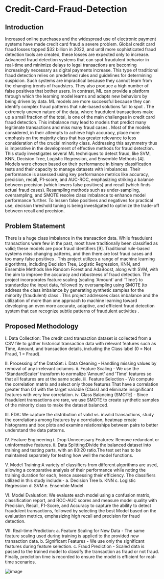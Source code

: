 # Credit-Card-Fraud-Detection
## Introduction
Increased online purchases and the widespread use of electronic payment systems have made credit card fraud a severe problem. Global credit card fraud losses topped $32 billion in 2022, and until more sophisticated fraud detection tools are created, these losses are expected only to increase. Advanced fraud detection systems that can spot fraudulent behavior in real-time and minimize delays to legal transactions are becoming increasingly necessary as digital payments increase. This type of traditional fraud detection relies on predefined rules and guidelines for determining suspicion. Such systems are impractical because they cannot learn from the changing trends of fraudsters. They also produce a high number of false positives that bother users. In contrast, ML can provide a platform through which the learning model learns and adapts new behaviors by being driven by data. ML models are more successful because they can identify complex fraud patterns that rule-based solutions fail to spot . The extremely uneven nature of the data, where fraudulent transactions make up a small fraction of the total, is one of the main challenges in credit card fraud detection. This imbalance may lead to models that predict many legitimate transactions and miss many fraud cases . Most of the models considered, in their attempts to achieve high accuracy, place more emphasis on the majority class that has greater relevance to less consideration of the crucial minority class. Addressing this asymmetry thus is imperative in the development of effective methods for fraud detection. This study investigates several ML techniques to detect fraud, like SVM, KNN, Decision Tree, Logistic Regression, and Ensemble Methods [4]. Models were chosen based on their performance in binary classification tests and their capacity to manage datasets with imbalances. Their performance is assessed using key performance metrics like accuracy, precision, recall, F1-score, and AUC-ROC, emphasizing striking a balance between precision (which lowers false positives) and recall (which finds actual fraud cases). Resampling methods such as under-sampling, oversampling, and SMOTE resolve class imbalance to enhance model performance further. To lessen false positives and negatives for practical use, decision threshold tuning is being investigated to optimize the trade-off between recall and precision.

## Problem Statement
There is a huge class imbalance in the transaction data. While fraudulent transactions were few in the past, most have traditionally been classified as valid; these models are poor fraud identifiers [9]. Traditional rule-based systems miss changing patterns, and then there are lost fraud cases and too many false positives . This project utilizes a range of machine learning algorithms, including Decision Tree, Logistic Regression, KNN, and Ensemble Methods like Random Forest and AdaBoost, along with SVM, with the aim to improve the accuracy and robustness of fraud detection. The project incorporates feature scaling (scaling 'Amount' and 'Time') to standardize the input data, followed by oversampling using SMOTE (to address the class imbalance by generating synthetic samples for the minority (fraudulent) class . This project addresses class imbalance and the utilization of more than one approach to machine learning toward developing an even more accurate, adaptive, and efficient fraud detection system that can recognize subtle patterns of fraudulent activities .

## Proposed Methodology
I.	Data Collection:
The credit card transaction dataset is collected from a CSV file to gather historical transaction data with relevant features such as Time, Amount, and transaction details, including the Class label (0 = Not Fraud, 1 = Fraud).

II.	 Processing of the DataSet:
    i.	  Data Cleaning - Handling missing values by removal of any irrelevant columns.
    ii.	  Feature Scaling - We use the 'StandardScaler' transform to normalize 'Amount' and 'Time' features so that all features are at the same scale.
    iii.	Feature Selection - We compute the correlation matrix and select only those features That have a correlation greater than 0.1 with the target variable (Class) and            eliminate 
          insignificant features with very low correlation.
    iv.	  Class Balancing (SMOTE) - Since fraudulent transactions are rare, we use SMOTE to create synthetic samples of the minority class to make the dataset balanced.

III.	 EDA: We capture the distribution of valid vs. invalid transactions, study the correlations among features by a correlation, heatmap create histograms and box plots                and examine relationships between pairs to better understand the data patterns.
      
IV.	 Feature Engineering
    i.	Drop Unnecessary Features: Remove redundant or uninformative features.
    ii.	Data Splitting:Divide the balanced dataset into training and testing parts, with an 80:20 ratio.The test set has to be maintained separately for testing how well the         model functions.

V.	 Model Training:A variety of classifiers from different algorithms are used, allowing a comparative analysis of their performance while noting the training duration for each, hence assessing their efficiency. The classifiers utilized in this study include:-
  a.	Decision Tree
  b.	KNN
  c.	Logistic Regression
  d.	SVM
  e.	Ensemble Model
   
VI.	 Model Evaluation:
We evaluate each model using a confusion matrix, classification report, and ROC-AUC scores and measure model quality with Precision, Recall, F1-Score, and Accuracy to capture the ability to detect fraudulent transactions, followed by selecting the best Model based on the evaluation metrics, emphasizing high recall and precision for fraud detection.


VII.	 Real-time Prediction:
  a.	Feature Scaling for New Data - The same feature scaling used during training is applied 
      to the provided new transaction data. 
  b.	Significant Features - We use only the significant features during feature selection.
  c.	Fraud Prediction - Scaled data is passed to the trained model to classify the transaction 
      as fraud or not fraud. Finally, prediction time is recorded to ensure the model is efficient 
      for real-time scenarios.


   ![image](https://github.com/user-attachments/assets/8a565b7d-220c-42dc-aefe-9eeff303762d)

